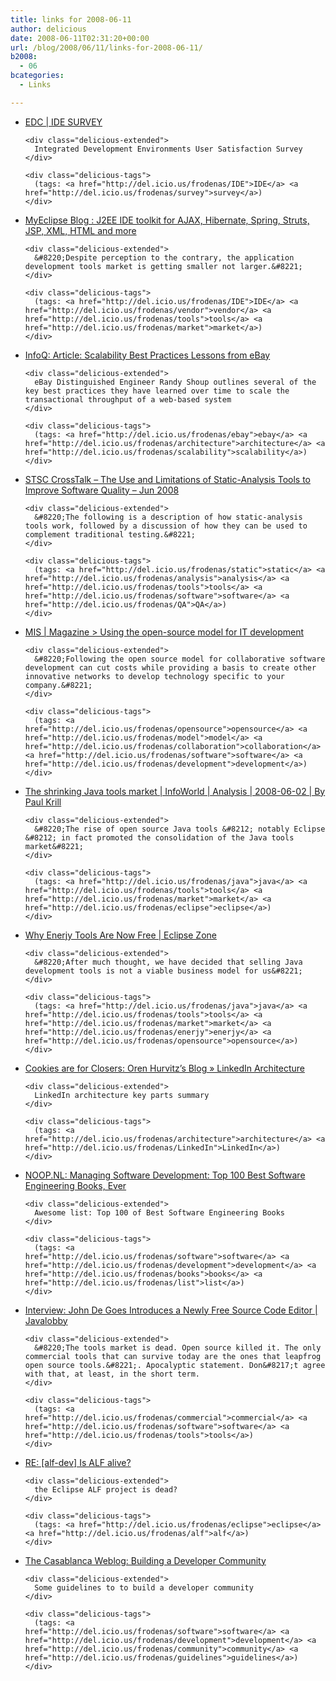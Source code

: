 ```yaml
---
title: links for 2008-06-11
author: delicious
date: 2008-06-11T02:31:20+00:00
url: /blog/2008/06/11/links-for-2008-06-11/
b2008:
  - 06
bcategories:
  - Links

---
```

<ul class="delicious">
  <li>
    <div class="delicious-link">
      <a href="http://www.evansdata.com/reports/2008IDE.php?rid=QXJ001">EDC | IDE SURVEY</a>
    </div>
    
    <div class="delicious-extended">
      Integrated Development Environments User Satisfaction Survey
    </div>
    
    <div class="delicious-tags">
      (tags: <a href="http://del.icio.us/frodenas/IDE">IDE</a> <a href="http://del.icio.us/frodenas/survey">survey</a>)
    </div>
  </li>
  
  <li>
    <div class="delicious-link">
      <a href="http://www.jroller.com/myeclipseblog/entry/myeclipse_the_switzerland_of_software">MyEclipse Blog : J2EE IDE toolkit for AJAX, Hibernate, Spring, Struts, JSP, XML, HTML and more</a>
    </div>
    
    <div class="delicious-extended">
      &#8220;Despite perception to the contrary, the application development tools market is getting smaller not larger.&#8221;
    </div>
    
    <div class="delicious-tags">
      (tags: <a href="http://del.icio.us/frodenas/IDE">IDE</a> <a href="http://del.icio.us/frodenas/vendor">vendor</a> <a href="http://del.icio.us/frodenas/tools">tools</a> <a href="http://del.icio.us/frodenas/market">market</a>)
    </div>
  </li>
  
  <li>
    <div class="delicious-link">
      <a href="http://www.infoq.com/news/2008/05/ebay-scalability-lessons">InfoQ: Article: Scalability Best Practices Lessons from eBay</a>
    </div>
    
    <div class="delicious-extended">
      eBay Distinguished Engineer Randy Shoup outlines several of the key best practices they have learned over time to scale the transactional throughput of a web-based system
    </div>
    
    <div class="delicious-tags">
      (tags: <a href="http://del.icio.us/frodenas/ebay">ebay</a> <a href="http://del.icio.us/frodenas/architecture">architecture</a> <a href="http://del.icio.us/frodenas/scalability">scalability</a>)
    </div>
  </li>
  
  <li>
    <div class="delicious-link">
      <a href="http://www.stsc.hill.af.mil/crosstalk/2008/06/0806Anderson.html">STSC CrossTalk &#8211; The Use and Limitations of Static-Analysis Tools to Improve Software Quality &#8211; Jun 2008</a>
    </div>
    
    <div class="delicious-extended">
      &#8220;The following is a description of how static-analysis tools work, followed by a discussion of how they can be used to complement traditional testing.&#8221;
    </div>
    
    <div class="delicious-tags">
      (tags: <a href="http://del.icio.us/frodenas/static">static</a> <a href="http://del.icio.us/frodenas/analysis">analysis</a> <a href="http://del.icio.us/frodenas/tools">tools</a> <a href="http://del.icio.us/frodenas/software">software</a> <a href="http://del.icio.us/frodenas/QA">QA</a>)
    </div>
  </li>
  
  <li>
    <div class="delicious-link">
      <a href="http://www.misweb.com/magarticle.asp?doc_id=26450&rgid=5&listed_months=0">MIS | Magazine > Using the open-source model for IT development</a>
    </div>
    
    <div class="delicious-extended">
      &#8220;Following the open source model for collaborative software development can cut costs while providing a basis to create other innovative networks to develop technology specific to your company.&#8221;
    </div>
    
    <div class="delicious-tags">
      (tags: <a href="http://del.icio.us/frodenas/opensource">opensource</a> <a href="http://del.icio.us/frodenas/model">model</a> <a href="http://del.icio.us/frodenas/collaboration">collaboration</a> <a href="http://del.icio.us/frodenas/software">software</a> <a href="http://del.icio.us/frodenas/development">development</a>)
    </div>
  </li>
  
  <li>
    <div class="delicious-link">
      <a href="http://www.infoworld.com/article/08/06/02/23NF-java-tools-market_1.html">The shrinking Java tools market | InfoWorld | Analysis | 2008-06-02 | By Paul Krill</a>
    </div>
    
    <div class="delicious-extended">
      &#8220;The rise of open source Java tools &#8212; notably Eclipse &#8212; in fact promoted the consolidation of the Java tools market&#8221;
    </div>
    
    <div class="delicious-tags">
      (tags: <a href="http://del.icio.us/frodenas/java">java</a> <a href="http://del.icio.us/frodenas/tools">tools</a> <a href="http://del.icio.us/frodenas/market">market</a> <a href="http://del.icio.us/frodenas/eclipse">eclipse</a>)
    </div>
  </li>
  
  <li>
    <div class="delicious-link">
      <a href="http://eclipse.dzone.com/articles/why-enerjy-tools-are-now-free">Why Enerjy Tools Are Now Free | Eclipse Zone</a>
    </div>
    
    <div class="delicious-extended">
      &#8220;After much thought, we have decided that selling Java development tools is not a viable business model for us&#8221;
    </div>
    
    <div class="delicious-tags">
      (tags: <a href="http://del.icio.us/frodenas/java">java</a> <a href="http://del.icio.us/frodenas/tools">tools</a> <a href="http://del.icio.us/frodenas/market">market</a> <a href="http://del.icio.us/frodenas/enerjy">enerjy</a> <a href="http://del.icio.us/frodenas/opensource">opensource</a>)
    </div>
  </li>
  
  <li>
    <div class="delicious-link">
      <a href="http://hurvitz.org/blog/2008/06/linkedin-architecture">Cookies are for Closers: Oren Hurvitz’s Blog » LinkedIn Architecture</a>
    </div>
    
    <div class="delicious-extended">
      LinkedIn architecture key parts summary
    </div>
    
    <div class="delicious-tags">
      (tags: <a href="http://del.icio.us/frodenas/architecture">architecture</a> <a href="http://del.icio.us/frodenas/LinkedIn">LinkedIn</a>)
    </div>
  </li>
  
  <li>
    <div class="delicious-link">
      <a href="http://www.noop.nl/2008/06/top-100-best-software-engineering-books-ever.html">NOOP.NL: Managing Software Development: Top 100 Best Software Engineering Books, Ever</a>
    </div>
    
    <div class="delicious-extended">
      Awesome list: Top 100 of Best Software Engineering Books
    </div>
    
    <div class="delicious-tags">
      (tags: <a href="http://del.icio.us/frodenas/software">software</a> <a href="http://del.icio.us/frodenas/development">development</a> <a href="http://del.icio.us/frodenas/books">books</a> <a href="http://del.icio.us/frodenas/list">list</a>)
    </div>
  </li>
  
  <li>
    <div class="delicious-link">
      <a href="http://java.dzone.com/news/interview-john-de-goes-free-un">Interview: John De Goes Introduces a Newly Free Source Code Editor | Javalobby</a>
    </div>
    
    <div class="delicious-extended">
      &#8220;The tools market is dead. Open source killed it. The only commercial tools that can survive today are the ones that leapfrog open source tools.&#8221;. Apocalyptic statement. Don&#8217;t agree with that, at least, in the short term.
    </div>
    
    <div class="delicious-tags">
      (tags: <a href="http://del.icio.us/frodenas/commercial">commercial</a> <a href="http://del.icio.us/frodenas/software">software</a> <a href="http://del.icio.us/frodenas/tools">tools</a>)
    </div>
  </li>
  
  <li>
    <div class="delicious-link">
      <a href="http://dev.eclipse.org/mhonarc/lists/alf-dev/msg00723.html">RE: [alf-dev] Is ALF alive?</a>
    </div>
    
    <div class="delicious-extended">
      the Eclipse ALF project is dead?
    </div>
    
    <div class="delicious-tags">
      (tags: <a href="http://del.icio.us/frodenas/eclipse">eclipse</a> <a href="http://del.icio.us/frodenas/alf">alf</a>)
    </div>
  </li>
  
  <li>
    <div class="delicious-link">
      <a href="http://philwhitehouse.blogspot.com/2008/06/building-developer-community.html">The Casablanca Weblog: Building a Developer Community</a>
    </div>
    
    <div class="delicious-extended">
      Some guidelines to to build a developer community
    </div>
    
    <div class="delicious-tags">
      (tags: <a href="http://del.icio.us/frodenas/software">software</a> <a href="http://del.icio.us/frodenas/development">development</a> <a href="http://del.icio.us/frodenas/community">community</a> <a href="http://del.icio.us/frodenas/guidelines">guidelines</a>)
    </div>
  </li>
</ul>